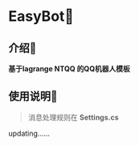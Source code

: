 # EasyBot🎉

## 介绍🔎

**基于lagrange NTQQ 的QQ机器人模板**

## 使用说明📘

> 消息处理规则在 **Settings.cs**

updating......